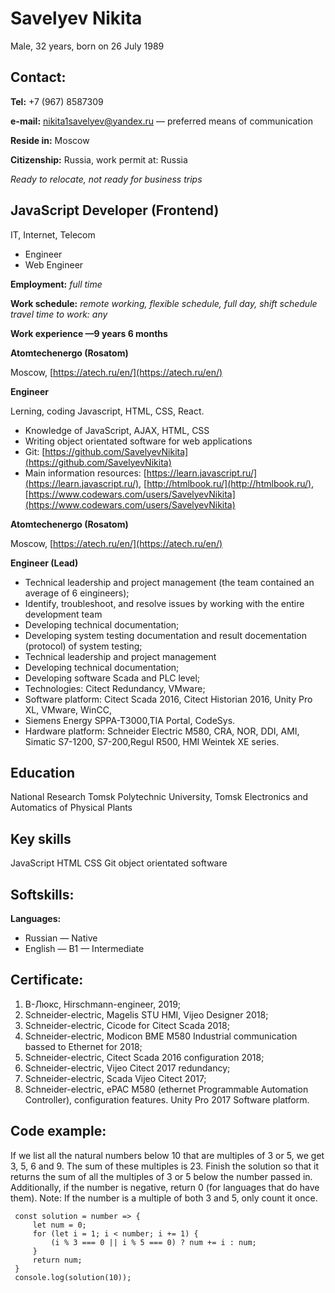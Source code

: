 # Savelyev Nikita

Male, 32 years, born on 26 July 1989

## Contact:

**Tel:** +7 (967) 8587309

**e-mail:** [nikita1savelyev@yandex.ru](nikita1savelyev@yandex.ru) — preferred means of communication

**Reside in:** Moscow

**Citizenship:** Russia, work permit at: Russia

*Ready to relocate, not ready for business trips*

## JavaScript Developer (Frontend)

IT, Internet, Telecom

* Engineer
* Web Engineer

**Employment:** *full time*

**Work schedule:** *remote working, flexible schedule, full day, shift schedule
travel time to work: any*

**Work experience —9 years 6 months**

**Atomtechenergo (Rosatom)**

Moscow, [https://atech.ru/en/](https://atech.ru/en/)

**Engineer**

Lerning, coding Javascript, HTML, CSS, React.
   * Knowledge of JavaScript, AJAX, HTML, CSS
   * Writing object orientated software for web applications
   * Git: [https://github.com/SavelyevNikita](https://github.com/SavelyevNikita)
   * Main information resources: [https://learn.javascript.ru/](https://learn.javascript.ru/), [http://htmlbook.ru/](http://htmlbook.ru/), [https://www.codewars.com/users/SavelyevNikita](https://www.codewars.com/users/SavelyevNikita)

**Atomtechenergo (Rosatom)**

Moscow, [https://atech.ru/en/](https://atech.ru/en/)

**Engineer (Lead)**
   - Technical  leadership and project management (the team contained an average of 6 eingineers);
   - Identify, troubleshoot, and resolve issues by working with the entire development team
   - Developing technical documentation;
   - Developing system testing documentation and result docementation (protocol) of system testing;
   - Technical leadership and project management 
   - Developing technical documentation;
   - Developing software Scada and PLC level;
   - Technologies: Citect Redundancy, VMware;
   - Software platform: Citect Scada 2016, Citect Historian 2016, Unity Pro XL, VMware, WinCC, 
   - Siemens Energy SPPA-T3000,TIA Portal, CodeSys.
   - Hardware platform: Schneider Electric M580, CRA, NOR, DDI, AMI, Simatic S7-1200, S7-200,Regul R500, HMI Weintek XE series.

## Education

National Research Tomsk Polytechnic University, Tomsk
  Electronics and Automatics of Physical Plants

## Key skills
  JavaScript  HTML  CSS  Git  object orientated software

## Softskills:

**Languages:**
    
* Russian — Native
* English — B1 — Intermediate

## Certificate:
1. В-Люкс, Hirschmann-engineer, 2019;
2. Schneider-electric,  Magelis STU HMI, Vijeo Designer 2018;
3. Schneider-electric,  Cicode for Citect Scada 2018;
4. Schneider-electric, Modicon BME M580 Industrial communication bassed to Ethernet for 2018;
5. Schneider-electric, Citect Scada 2016 configuration 2018;
6. Schneider-electric, Vijeo Citect 2017 redundancy;
7. Schneider-electric, Scada Vijeo Citect 2017;
8. Schneider-electric, ePAC M580 (ethernet Programmable Automation Controller), configuration features. Unity Pro 2017 Software platform.

## Code example:

If we list all the natural numbers below 10 that are multiples of 3 or 5, we get 3, 5, 6 and 9. The sum of these multiples is 23.
Finish the solution so that it returns the sum of all the multiples of 3 or 5 below the number passed in. Additionally, if the number is negative, return 0 (for languages that do have them).
Note: If the number is a multiple of both 3 and 5, only count it once.


```
 const solution = number => {
     let num = 0;
     for (let i = 1; i < number; i += 1) {
         (i % 3 === 0 || i % 5 === 0) ? num += i : num;
     }
     return num;
 }
 console.log(solution(10));
 ```
 